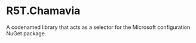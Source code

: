 # R5T.Chamavia
A codenamed library that acts as a selector for the Microsoft configuration NuGet package.
